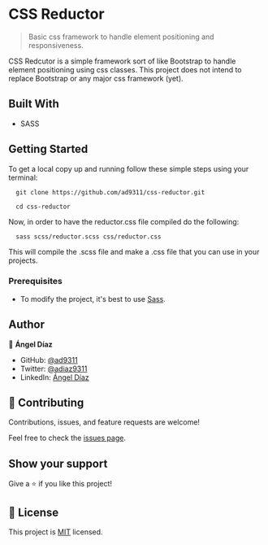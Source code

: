 # CSS Reductor

> Basic css framework to handle element positioning and responsiveness.

CSS Redcutor is a simple framework sort of like Bootstrap to handle element positioning using css classes. This project does not intend to replace Bootstrap or any major css framework (yet).

## Built With

- SASS

## Getting Started

To get a local copy up and running follow these simple steps using your terminal:<br/>
```
  git clone https://github.com/ad9311/css-reductor.git
```
```
  cd css-reductor
```

Now, in order to have the reductor.css file compiled do the following:

```
  sass scss/reductor.scss css/reductor.css
```

This will compile the .scss file and make a .css file that you can use in your projects.

### Prerequisites

- To modify the project, it's best to use [Sass](https://sass-lang.com/install).

## Author

👤 **Ángel Díaz**

- GitHub: [@ad9311](https://github.com/ad9311)
- Twitter: [@adiaz9311](https://twitter.com/adiaz9311)
- LinkedIn: [Ángel Díaz](https://www.linkedin.com/in/ad9311/)

## 🤝 Contributing

Contributions, issues, and feature requests are welcome!

Feel free to check the [issues page](https://github.com/ad9311/css-reductor/issues).

## Show your support

Give a ⭐️ if you like this project!

## 📝 License

This project is [MIT](./LICENSE) licensed.
